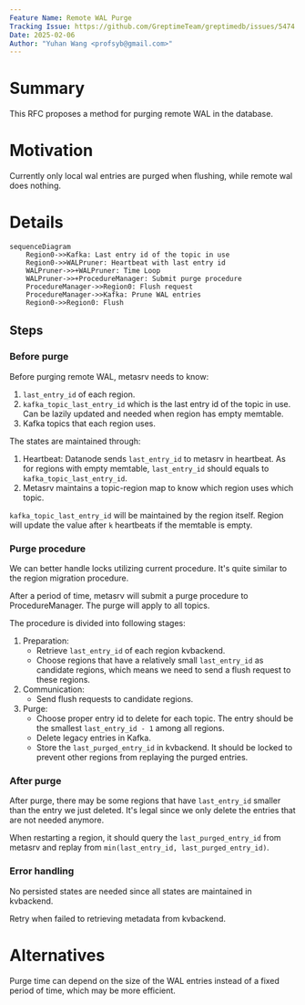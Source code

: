 ```yaml
---
Feature Name: Remote WAL Purge
Tracking Issue: https://github.com/GreptimeTeam/greptimedb/issues/5474
Date: 2025-02-06
Author: "Yuhan Wang <profsyb@gmail.com>"
---
```


# Summary

This RFC proposes a method for purging remote WAL in the database.

# Motivation

Currently only local wal entries are purged when flushing, while remote wal does nothing.

# Details

```mermaid
sequenceDiagram
    Region0->>Kafka: Last entry id of the topic in use
    Region0->>WALPruner: Heartbeat with last entry id
    WALPruner->>+WALPruner: Time Loop
    WALPruner->>+ProcedureManager: Submit purge procedure
    ProcedureManager->>Region0: Flush request
    ProcedureManager->>Kafka: Prune WAL entries
    Region0->>Region0: Flush
```

## Steps

### Before purge

Before purging remote WAL, metasrv needs to know:

1. `last_entry_id` of each region.
2. `kafka_topic_last_entry_id` which is the last entry id of the topic in use. Can be lazily updated and needed when region has empty memtable.
3. Kafka topics that each region uses.

The states are maintained through:
1. Heartbeat: Datanode sends `last_entry_id` to metasrv in heartbeat. As for regions with empty memtable, `last_entry_id` should equals to `kafka_topic_last_entry_id`.
2. Metasrv maintains a topic-region map to know which region uses which topic.

`kafka_topic_last_entry_id` will be maintained by the region itself. Region will update the value after `k` heartbeats if the memtable is empty.

### Purge procedure

We can better handle locks utilizing current procedure. It's quite similar to the region migration procedure.

After a period of time, metasrv will submit a purge procedure to ProcedureManager. The purge will apply to all topics.

The procedure is divided into following stages:

1. Preparation:
   - Retrieve `last_entry_id` of each region kvbackend.
   - Choose regions that have a relatively small `last_entry_id` as candidate regions, which means we need to send a flush request to these regions.
2. Communication:
   - Send flush requests to candidate regions.
3. Purge:
   - Choose proper entry id to delete for each topic. The entry should be the smallest `last_entry_id - 1` among all regions. 
   - Delete legacy entries in Kafka.
   - Store the `last_purged_entry_id` in kvbackend. It should be locked to prevent other regions from replaying the purged entries.

### After purge

After purge, there may be some regions that have `last_entry_id` smaller than the entry we just deleted. It's legal since we only delete the entries that are not needed anymore.

When restarting a region, it should query the `last_purged_entry_id` from metasrv and replay from `min(last_entry_id, last_purged_entry_id)`.

### Error handling

No persisted states are needed since all states are maintained in kvbackend.

Retry when failed to retrieving metadata from kvbackend.

# Alternatives

Purge time can depend on the size of the WAL entries instead of a fixed period of time, which may be more efficient.

